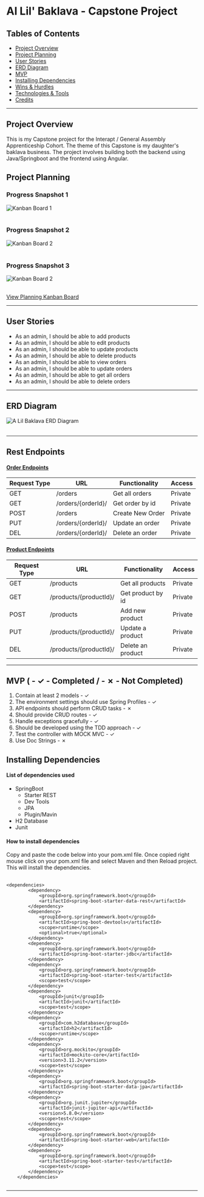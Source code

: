# Al Lil' Baklava - Capstone Project

## Tables of Contents

- [Project Overview](#project-overview)
- [Project Planning](#project-planning)
- [User Stories](#user-stories)
- [ERD Diagram](#erd-diagram)
- [MVP](#mvp-------completed-------not-completed)
- [Installing Dependencies](#installing-dependencies)
- [Wins & Hurdles](#wins--hurdles)
- [Technologies & Tools](#technologies--tools)
- [Credits](#credits)

***

## Project Overview

This is my Capstone project for the Interapt / General Assembly Apprenticeship Cohort. 
The theme of this Capstone is my daughter's baklava business. The project involves 
building both the backend using Java/Springboot and the frontend using Angular.

## Project Planning

### Progress Snapshot 1

![Kanban Board 1](./images/kanban-board1.png)<br><br>

### Progress Snapshot 2

![Kanban Board 2](./images/kanban-board1.png)<br><br>

### Progress Snapshot 3

![Kanban Board 2](./images/kanban-board3.png)<br><br>


[View Planning Kanban Board](https://github.com/users/pammie89/projects/1)

***

## User Stories

- As an admin, I should be able to add products<br>
- As an admin, I should be able to edit products<br>
- As an admin, I should be able to update products<br>
- As an admin, I should be able to delete products<br>
- As an admin, I should be able to view orders<br>
- As an admin, I should be able to update orders<br>
- As an admin, I should be able to get all orders<br>
- As an admin, I should be able to delete orders<br>

***

## ERD Diagram

![A Lil Baklava ERD Diagram](./images/ERD.jpeg)<br><br>

***

## Rest Endpoints

#### <ins>Order Endpoints</ins>

| Request Type | URL                | Functionality    | Access  |  
|--------------|--------------------|------------------|---------|
| GET          | /orders            | Get all orders   | Private |   
| GET          | /orders/{orderId}/ | Get order by id  | Private |   
| POST         | /orders            | Create New Order | Private |   
| PUT          | /orders/{orderId}/ | Update an order  | Private |
| DEL          | /orders/{orderId}/ | Delete an order  | Private |

#### <ins>Product Endpoints</ins>

| Request Type | URL                    | Functionality     | Access  |  
|--------------|------------------------|-------------------|---------|
| GET          | /products              | Get all products  | Private |   
| GET          | /products/{productId}/ | Get product by id | Private |   
| POST         | /products              | Add new product   | Private |   
| PUT          | /products/{productId}/ | Update a product  | Private |
| DEL          | /products/{productId}/ | Delete an product | Private |

***

## MVP ( - ✓ - Completed / - ✗ - Not Completed)

1. Contain at least 2 models - ✓
2. The environment settings should use Spring Profiles - ✓
3. API endpoints should perform CRUD tasks - ✗
4. Should provide CRUD routes - ✓
5. Handle exceptions gracefully - ✓
6. Should be developed using the TDD approach - ✓
7. Test the controller with MOCK MVC - ✓
8. Use Doc Strings - ✗


## Installing Dependencies

#### List of dependencies used

- SpringBoot
    - Starter REST
    - Dev Tools
    - JPA
    - Plugin/Mavin
- H2 Database
- Junit


#### How to install dependencies

Copy and paste the code below into your pom.xml file. Once copied right mouse click on your pom.xml file and select
Maven and then Reload project. This will install the dependencies.
<br><br>

```
<dependencies>
		<dependency>
			<groupId>org.springframework.boot</groupId>
			<artifactId>spring-boot-starter-data-rest</artifactId>
		</dependency>
		<dependency>
			<groupId>org.springframework.boot</groupId>
			<artifactId>spring-boot-devtools</artifactId>
			<scope>runtime</scope>
			<optional>true</optional>
		</dependency>
		<dependency>
			<groupId>org.springframework.boot</groupId>
			<artifactId>spring-boot-starter-jdbc</artifactId>
		</dependency>
		<dependency>
			<groupId>org.springframework.boot</groupId>
			<artifactId>spring-boot-starter-test</artifactId>
			<scope>test</scope>
		</dependency>
		<dependency>
			<groupId>junit</groupId>
			<artifactId>junit</artifactId>
			<scope>test</scope>
		</dependency>
		<dependency>
			<groupId>com.h2database</groupId>
			<artifactId>h2</artifactId>
			<scope>runtime</scope>
		</dependency>
		<dependency>
			<groupId>org.mockito</groupId>
			<artifactId>mockito-core</artifactId>
			<version>3.11.2</version>
			<scope>test</scope>
		</dependency>
		<dependency>
			<groupId>org.springframework.boot</groupId>
			<artifactId>spring-boot-starter-data-jpa</artifactId>
		</dependency>
		<dependency>
			<groupId>org.junit.jupiter</groupId>
			<artifactId>junit-jupiter-api</artifactId>
			<version>5.8.0</version>
			<scope>test</scope>
		</dependency>
		<dependency>
			<groupId>org.springframework.boot</groupId>
			<artifactId>spring-boot-starter-web</artifactId>
		</dependency>
		<dependency>
			<groupId>org.springframework.boot</groupId>
			<artifactId>spring-boot-starter-test</artifactId>
			<scope>test</scope>
		</dependency>
	</dependencies>


```

***